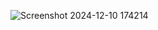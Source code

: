 
![Screenshot 2024-12-10 174214](https://github.com/user-attachments/assets/9ccbc70e-0fb2-49ba-98ef-afe174aa5c1b)
